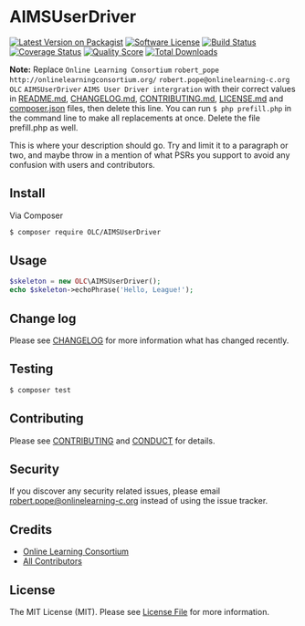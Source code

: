 # AIMSUserDriver

[![Latest Version on Packagist][ico-version]][link-packagist]
[![Software License][ico-license]](LICENSE.md)
[![Build Status][ico-travis]][link-travis]
[![Coverage Status][ico-scrutinizer]][link-scrutinizer]
[![Quality Score][ico-code-quality]][link-code-quality]
[![Total Downloads][ico-downloads]][link-downloads]

**Note:** Replace ```Online Learning Consortium``` ```robert_pope``` ```http://onlinelearningconsortium.org/``` ```robert.pope@onlinelearning-c.org``` ```OLC``` ```AIMSUserDriver``` ```AIMS User Driver intergration``` with their correct values in [README.md](README.md), [CHANGELOG.md](CHANGELOG.md), [CONTRIBUTING.md](CONTRIBUTING.md), [LICENSE.md](LICENSE.md) and [composer.json](composer.json) files, then delete this line. You can run `$ php prefill.php` in the command line to make all replacements at once. Delete the file prefill.php as well.

This is where your description should go. Try and limit it to a paragraph or two, and maybe throw in a mention of what
PSRs you support to avoid any confusion with users and contributors.

## Install

Via Composer

``` bash
$ composer require OLC/AIMSUserDriver
```

## Usage

``` php
$skeleton = new OLC\AIMSUserDriver();
echo $skeleton->echoPhrase('Hello, League!');
```

## Change log

Please see [CHANGELOG](CHANGELOG.md) for more information what has changed recently.

## Testing

``` bash
$ composer test
```

## Contributing

Please see [CONTRIBUTING](CONTRIBUTING.md) and [CONDUCT](CONDUCT.md) for details.

## Security

If you discover any security related issues, please email robert.pope@onlinelearning-c.org instead of using the issue tracker.

## Credits

- [Online Learning Consortium][link-author]
- [All Contributors][link-contributors]

## License

The MIT License (MIT). Please see [License File](LICENSE.md) for more information.

[ico-version]: https://img.shields.io/packagist/v/OLC/AIMSUserDriver.svg?style=flat-square
[ico-license]: https://img.shields.io/badge/license-MIT-brightgreen.svg?style=flat-square
[ico-travis]: https://img.shields.io/travis/OLC/AIMSUserDriver/master.svg?style=flat-square
[ico-scrutinizer]: https://img.shields.io/scrutinizer/coverage/g/OLC/AIMSUserDriver.svg?style=flat-square
[ico-code-quality]: https://img.shields.io/scrutinizer/g/OLC/AIMSUserDriver.svg?style=flat-square
[ico-downloads]: https://img.shields.io/packagist/dt/OLC/AIMSUserDriver.svg?style=flat-square

[link-packagist]: https://packagist.org/packages/OLC/AIMSUserDriver
[link-travis]: https://travis-ci.org/OLC/AIMSUserDriver
[link-scrutinizer]: https://scrutinizer-ci.com/g/OLC/AIMSUserDriver/code-structure
[link-code-quality]: https://scrutinizer-ci.com/g/OLC/AIMSUserDriver
[link-downloads]: https://packagist.org/packages/OLC/AIMSUserDriver
[link-author]: https://github.com/robert_pope
[link-contributors]: ../../contributors
